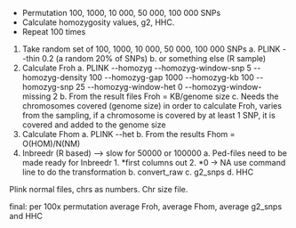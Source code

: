 - Permutation 100, 1000, 10 000, 50 000, 100 000 SNPs
- Calculate homozygosity values, g2, HHC.
- Repeat 100 times

1. Take random set of 100, 1000, 10 000, 50 000, 100 000 SNPs
    a. PLINK --thin 0.2 (a random 20% of SNPs)
    b. or something else (R sample)
2. Calculate Froh
    a. PLINK    --homozyg --homozyg-window-snp 5 --homozyg-density 100 --homozyg-gap 1000 --homozyg-kb 100 --homozyg-snp 25 --homozyg-window-het 0 --homozyg-window-missing 2
    b. From the result files Froh = KB/genome size
    c. Needs the chromosomes covered (genome size) in order to calculate Froh, varies from the sampling, if a chromosome is covered by at least 1 SNP, it is covered and added to the genome size
3. Calculate Fhom
    a. PLINK --het
    b. From the results Fhom = O(HOM)/N(NM)
4. Inbreedr (R based) —> slow for 50000 or 100000
    a. Ped-files need to be made ready for Inbreedr
	    1. *first columns out
	    2. *0 -> NA
use command line to do the transformation
    b. convert_raw
    c. g2_snps
    d. HHC
 
Plink normal files, chrs as numbers. Chr size file.

final: per 100x permutation average Froh, average Fhom, average g2_snps and HHC
